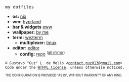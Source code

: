 <samp>my dotfiles</samp>

<samp><ul>
    <li><b>os:</b> <a href="https://nixos.org">nix</a></li>
    <li><b>wm:</b> <a href="https://hyprland.org">hyprland</a></li>
    <li><b>bar & widgets</b> <a href="https://github.com/elkowar/eww">eww</a></li>
    <li><b>wallpaper:</b> <a href="./static">by me</a></li>
    <li>
        <b>term:</b> <a href="https://wezfurlong.org/wezterm">wezterm</a>
        <ul><li><b>multiplexer:</b> <a href="https://github.com/tmux/tmux">tmux</a></li></ul>
    </li>
    <li>
        <b>editor:</b> <a href="https://neovim.io">editor</a>
        <ul><li>
            <b>config:</b>
            <a href="https://codeberg.org/Guz013/.nvim">repo</a>
            <sup>(<a href="https://github.com/Guz013/.nvim">gh mirror</a>)</sup>
        </li></ul>
    </li>
</ul></samp>

<samp><small>
&copy; Gustavo "Guz" L. de Mello &lt;<a href="mailto:contact.guz013@gmail.com">contact.guz013@gmail.com</a>&gt; <br/>
Code under the <a href="./LICENSE-WTFPL">WTFPL license</a>, unless otherwise noticed.

<sub>THE CONFIGURATION IS PROVIDED "AS IS", WITHOUT WARRANTY OF ANY KIND.</sub>
</small></samp>
